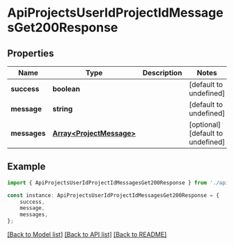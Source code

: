 # ApiProjectsUserIdProjectIdMessagesGet200Response


## Properties

Name | Type | Description | Notes
------------ | ------------- | ------------- | -------------
**success** | **boolean** |  | [default to undefined]
**message** | **string** |  | [default to undefined]
**messages** | [**Array&lt;ProjectMessage&gt;**](ProjectMessage.md) |  | [optional] [default to undefined]

## Example

```typescript
import { ApiProjectsUserIdProjectIdMessagesGet200Response } from './api';

const instance: ApiProjectsUserIdProjectIdMessagesGet200Response = {
    success,
    message,
    messages,
};
```

[[Back to Model list]](../README.md#documentation-for-models) [[Back to API list]](../README.md#documentation-for-api-endpoints) [[Back to README]](../README.md)
